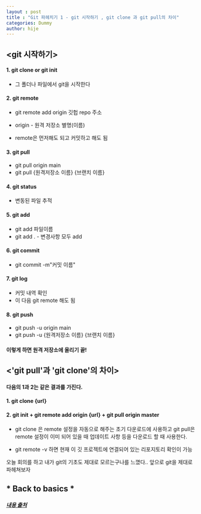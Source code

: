 ```yaml
---
layout : post
title : "Git 파헤치기 1 - git 시작하기 , git clone 과 git pull의 차이"
categories: Dummy
author: hije
---
```


## <git 시작하기>

#### 1. git clone or git init 
* 그 폴더나 파일에서 git을 시작한다



#### 2. git remote 
* git remote add origin 깃헙 repo 주소

* origin - 원격 저장소 별명(이름)

* remote은 먼저해도 되고 커밋하고 해도 됨



#### 3. git pull
* git pull origin main
* git pull {원격저장소 이름} {브랜치 이름}




#### 4. git status
* 변동된 파일 추적




#### 5. git add 
* git add 파일이름 
* git add . - 변경사항 모두 add




#### 6. git commit
* git commit -m"커밋 이름"




#### 7. git log 
* 커밋 내역 확인
* 이 다음 git remote 해도 됨




#### 8. git push 
* git push -u origin main
* git push -u {원격저장소 이름} {브랜치 이름}




#### 이렇게 하면 원격 저장소에 올리기 끝!





## <'git pull'과 'git clone'의 차이>

#### 다음의 1과 2는 같은 결과를 가진다.
#### 1. git clone {url}

#### 2. git init + git remote add origin {url} + git pull origin master

* git clone 은 remote 설정을 자동으로 해주는 초기 다운로드에 사용하고
git pull은 remote 설정이 이미 되어 있을 때 업데이트 사항 등을 다운로드 할 때 사용한다.

* git remote -v 하면 현재 이 깃 프로젝트에 연결되어 있는 리포지토리 확인이 가능





오늘 회의를 하고 내가 git의 기초도 제대로 모르는구나를 느꼈다..
앞으로 git을 제대로 파헤쳐보자



## * Back to basics *




##### [내용 출처](https://articles09.tistory.com/49)


